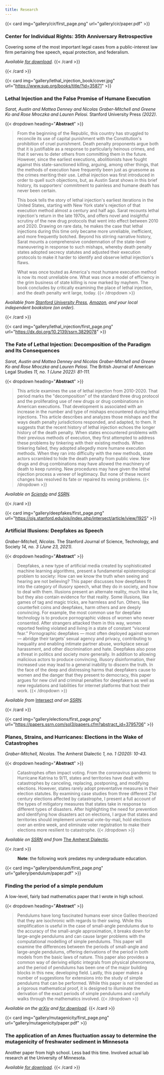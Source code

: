 ```yaml
---
title: Research
---
```


{{< card img="gallery/cir/first_page.png" url="gallery/cir/paper.pdf" >}}
###  Center for Individual Rights: 35th Anniversary Retrospective

Covering some of the most important legal cases from a public-interest law firm pertaining free speech, equal protection, and federalism.

_Available [for download](gallery/cir/paper.pdf)._
{{< /card >}}

{{< /card >}}

{{< card img="gallery/lethal_injection_book/cover.jpg" url="https://www.sup.org/books/title/?id=35871" >}}
### Lethal Injection and the False Promise of Humane Execution

_Sarat, Austin and Mattea Denney and Nicolas Graber-Mitchell and Greene Ko and Rose Mroczka and Lauren Pelosi._ Stanford University Press _(2022)._

{{< dropdown heading="**Abstract**" >}}
> From the beginning of the Republic, this country has struggled to reconcile its use of capital punishment with the Constitution's prohibition of cruel punishment. Death penalty proponents argue both that it is justifiable as a response to particularly heinous crimes, and that it serves to deter others from committing them in the future. However, since the earliest executions, abolitionists have fought against this state-sanctioned killing, arguing, among other things, that the methods of execution have frequently been just as gruesome as the crimes meriting their use. Lethal injection was first introduced in order to quell such objections, but, as Austin Sarat shows in this brief history, its supporters' commitment to painless and humane death has never been certain.
>
> This book tells the story of lethal injection's earliest iterations in the United States, starting with New York state's rejection of that execution method almost a century and half ago. Sarat recounts lethal injection's return in the late 1970s, and offers novel and insightful scrutiny of the new drug protocols that went into effect between 2010 and 2020. Drawing on rare data, he makes the case that lethal injections during this time only became more unreliable, inefficient, and more frequently botched. Beyond his stirring narrative history, Sarat mounts a comprehensive condemnation of the state-level maneuvering in response to such mishaps, whereby death penalty states adopted secrecy statutes and adjusted their execution protocols to make it harder to identify and observe lethal injection's flaws.
>
> What was once touted as America's most humane execution method is now its most unreliable one. What was once a model of efficiency in the grim business of state killing is now marked by mayhem. The book concludes by critically examining the place of lethal injection, and the death penalty writ large, today. 
{{< /dropdown >}}

_Available from [Stanford University Press](https://www.sup.org/books/title/?id=35871), [Amazon](https://www.amazon.com/Lethal-Injection-Promise-Humane-Execution/dp/1503633535/), and your local independent bookstore (on order)._

{{< /card >}}

{{< card img="gallery/lethal_injection/first_page.png" url="https://dx.doi.org/10.2139/ssrn.3829078" >}}
### The Fate of Lethal Injection: Decomposition of the Paradigm and Its Consequences

_Sarat, Austin and Mattea Denney and Nicolas Graber-Mitchell and Greene Ko and Rose Mroczka and Lauren Pelosi._ The British Journal of American Legal Studies _11, no. 1 (June 2022): 81-111._

{{< dropdown heading="**Abstract**" >}}
> This article examines the use of lethal injection from 2010-2020. That period marks the "decomposition" of the standard three drug protocol and the proliferating use of new drugs or drug combinations in American executions. That development is associated with an increase in the number and type of mishaps encountered during lethal injections. This article describes and analyzes those mishaps and the ways death penalty jurisdictions responded, and adapted, to them. It suggests that the recent history of lethal injection echoes the longer history of the death penalty. When states encountered problems with their previous methods of execution, they first attempted to address these problems by tinkering with their existing methods. When tinkering failed, they adopted allegedly more humane execution methods. When they ran into difficulty with the new methods, state actors scrambled to hide the death penalty from public view. New drugs and drug combinations may have allowed the machinery of death to keep running. New procedures may have given the lethal injection process a veneer of legitimacy. But none of these recent changes has resolved its fate or repaired its vexing problems. 
{{< /dropdown >}}

_Available on [Sciendo](https://doi.org/10.2478/bjals-2022-0001) and [SSRN](https://dx.doi.org/10.2139/ssrn.3829078)._

{{< /card >}}


{{< card img="gallery/deepfakes/first_page.png" url="https://ojs.stanford.edu/ojs/index.php/intersect/article/view/1925" >}}
### Artificial Illusions: Deepfakes as Speech

_Graber-Mitchell, Nicolas._ The Stanford Journal of Science, Technology, and Society _14, no. 3 (June 23, 2021)._

{{< dropdown heading="**Abstract**" >}}
> Deepfakes, a new type of artificial media created by sophisticated machine learning algorithms, present a fundamental epistemological problem to society: How can we know the truth when seeing and hearing are not believing? This paper discusses how deepfakes fit into the category of illusory speech, what they do in society, and how to deal with them. Illusions present an alternate reality, much like a lie, but they also contain evidence for that reality. Some illusions, like games of tag and magic tricks, are harmless and fun. Others, like counterfeit coins and deepfakes, harm others and are deeply convincing. For example, the most common use for deepfake technology is to produce pornographic videos of women who never consented. After strangers attacked them in this way, women reported feeling violated and living in a state of constant “visceral fear.” Pornographic deepfakes — most often deployed against women — abridge their targets’ sexual agency and privacy, contributing to inequality and enabling intimate partner abuse, workplace sexual harassment, and other discrimination and hate. Deepfakes also pose a threat in politics and society more generally. In addition to allowing malicious actors to produce convincing, illusory disinformation, their increased use may lead to a general inability to discern the truth. In the face of the deep and distressing harms that deepfakers cause to women and the danger that they present to democracy, this paper argues for new civil and criminal penalties for deepfakers as well as new regulations and liabilities for internet platforms that host their work.
{{< /dropdown >}}

_Available from_ [Intersect](https://ojs.stanford.edu/ojs/index.php/intersect/article/view/1925) _and on [SSRN](https://papers.ssrn.com/sol3/papers.cfm?abstract_id=3876862)._

{{< /card >}}


{{< card img="gallery/elections/first_page.png" url="https://papers.ssrn.com/sol3/papers.cfm?abstract_id=3795706" >}}
### Planes, Strains, and Hurricanes: Elections in the Wake of Catastrophes

_Graber-Mitchell, Nicolas._ The Amherst Dialectic _1, no. 1 (2020): 10-43._

{{< dropdown heading="**Abstract**" >}}
> Catastrophes often impact voting. From the coronavirus pandemic to Hurricane Katrina to 9/11, states and territories have dealt with catastrophes by canceling, replacing, postponing, and modifying elections. However, states rarely adopt preventative measures in their election statutes. By examining case studies from three different 21st century elections affected by catastrophe, I present a full account of the types of mitigatory measures that states take in response to different types of disasters. After highlighting the need for prevention and identifying how disasters act on elections, I argue that states and territories should implement universal vote-by-mail, hold elections over an entire week, and eliminate voter registration to make their elections more resilient to catastrophe. 
{{< /dropdown >}}

_Available on [SSRN](https://papers.ssrn.com/sol3/papers.cfm?abstract_id=3795706) and from_ [The Amherst Dialectic](https://issuu.com/thomasbrodey/docs/the-dialectic-winter-2020)_._

{{< /card >}}



<div class="line"></div>

<center>

**Note**: the following work predates my undergraduate education.

</center>



{{< card img="gallery/pendulum/first_page.png" url="gallery/pendulum/paper.pdf" >}}
###  Finding the period of a simple pendulum

A low-level, fairly bad mathematics paper that I wrote in high school.

{{< dropdown heading="**Abstract**" >}}
> Pendulums have long fascinated humans ever since Galileo theorized that they are isochronic with regards to their swing. While this simplification is useful in the case of small-angle pendulums due to the accuracy of the small-angle approximation, it breaks down for large-angle pendulums and can cause larger problems with the computational modelling of simple pendulums. This paper will examine the differences between the periods of small-angle and large-angle pendulums, offering derivations of the period in both models from the basic laws of nature. This paper also provides a common way of deriving elliptic integrals from physical phenomena, and the period of pendulums has been one of the major building blocks in this new, developing field. Lastly, this paper makes a number of suggestions for extensions into the study of simple pendulums that can be performed. While this paper is not intended as a rigorous mathematical proof, it is designed to illuminate the derivation of the exact periods of simple pendulums and carefully walks through the mathematics involved. 
{{< /dropdown >}}

_Available on the [arXiv](https://arxiv.org/abs/1805.00002) and [for download](gallery/pendulum/paper.pdf)._
{{< /card >}}

{{< card img="gallery/mutagenicity/first_page.png" url="gallery/mutagenicity/paper.pdf" >}}
###  The application of an Ames fluctuation assay to determine the mutagenicity of freshwater sediment in Minnesota

Another paper from high school.
Less bad this time.
Involved actual lab research at the University of Minnesota.

_Available [for download](gallery/mutagenicity/paper.pdf)._
{{< /card >}}

